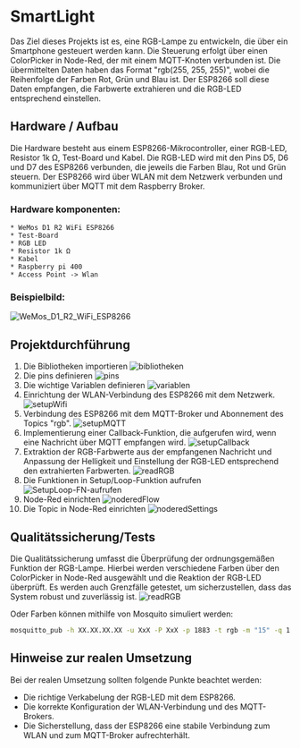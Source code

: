# SmartLight
Das Ziel dieses Projekts ist es, eine RGB-Lampe zu entwickeln, die über ein Smartphone gesteuert werden kann. Die Steuerung erfolgt über einen ColorPicker in Node-Red, der mit einem MQTT-Knoten verbunden ist. Die übermittelten Daten haben das Format "rgb(255, 255, 255)", wobei die Reihenfolge der Farben Rot, Grün und Blau ist. 
Der ESP8266 soll diese Daten empfangen, die Farbwerte extrahieren und die RGB-LED entsprechend einstellen.

## Hardware / Aufbau
Die Hardware besteht aus einem ESP8266-Mikrocontroller, einer RGB-LED, Resistor 1k Ω, Test-Board und Kabel. 
Die RGB-LED wird mit den Pins D5, D6 und D7 des ESP8266 verbunden, die jeweils die Farben Blau, Rot und Grün steuern. 
Der ESP8266 wird über WLAN mit dem Netzwerk verbunden und kommuniziert über MQTT mit dem Raspberry Broker.

### Hardware komponenten:
    * WeMos D1 R2 WiFi ESP8266
    * Test-Board
    * RGB LED
    * Resistor 1k Ω
    * Kabel
    * Raspberry pi 400
    * Access Point -> Wlan

### Beispielbild:
![WeMos_D1_R2_WiFi_ESP8266](assets/images/WeMos_D1_R2_WiFi_ESP8266.jpeg)


## Projektdurchführung
1. Die Bibliotheken importieren
![bibliotheken](/assets/codes/0.png)
2. Die pins definieren
![pins](/assets/codes/1.png)
3. Die wichtige Variablen definieren
![variablen](/assets/codes/2.png)
4. Einrichtung der WLAN-Verbindung des ESP8266 mit dem Netzwerk.
![setupWifi](/assets/codes/4.png)
5. Verbindung des ESP8266 mit dem MQTT-Broker und Abonnement des Topics "rgb".
![setupMQTT](/assets/codes/7.png)
6. Implementierung einer Callback-Funktion, die aufgerufen wird, wenn eine Nachricht über MQTT empfangen wird.
![setupCallback](/assets/codes/6.png)
7. Extraktion der RGB-Farbwerte aus der empfangenen Nachricht und Anpassung der Helligkeit und Einstellung der RGB-LED entsprechend den extrahierten Farbwerten.
![readRGB](/assets/codes/5.png)
8. Die Funktionen in Setup/Loop-Funktion aufrufen
![SetupLoop-FN-aufrufen](/assets/codes/8.png)
9. Node-Red einrichten
![noderedFlow](/assets/images/nodered-flow.png)
9. Die Topic in Node-Red einrichten
![noderedSettings](/assets/images/nodered-settings.png)


## Qualitätssicherung/Tests
Die Qualitätssicherung umfasst die Überprüfung der ordnungsgemäßen Funktion der RGB-Lampe. Hierbei werden verschiedene Farben über den ColorPicker in Node-Red ausgewählt und die Reaktion der RGB-LED überprüft. Es werden auch Grenzfälle getestet, um sicherzustellen, dass das System robust und zuverlässig ist.
![readRGB](/assets/images/nodered-ui.png)


Oder Farben können mithilfe von Mosquito simuliert werden:
```bash
mosquitto_pub -h XX.XX.XX.XX -u XxX -P XxX -p 1883 -t rgb -m "15" -q 1
```

## Hinweise zur realen Umsetzung
Bei der realen Umsetzung sollten folgende Punkte beachtet werden:

- Die richtige Verkabelung der RGB-LED mit dem ESP8266.
- Die korrekte Konfiguration der WLAN-Verbindung und des MQTT-Brokers.
- Die Sicherstellung, dass der ESP8266 eine stabile Verbindung zum WLAN und zum MQTT-Broker aufrechterhält.